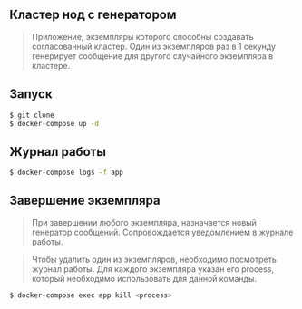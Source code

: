 ## Кластер нод с генератором

> Приложение, экземпляры которого способны создавать согласованный кластер. Один из экземпляров раз в 1 секунду генерирует сообщение для другого случайного экземпляра в кластере.

## Запуск

```bash
$ git clone
$ docker-compose up -d
```

## Журнал работы

```bash
$ docker-compose logs -f app
```

## Завершение экземпляра

> При завершении любого экземпляра, назначается новый генератор сообщений. Сопровождается уведомлением в журнале работы.

> Чтобы удалить один из экземпляров, необходимо посмотреть журнал работы. Для каждого экземпляра указан его process, который необходимо использовать для данной команды.

```bash
$ docker-compose exec app kill <process>
```
